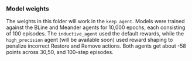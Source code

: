 ### Model weights

The weights in this folder will work in the `keep_agent`. Models were trained against the BLine and Meander agents for 10,000 epochs, each consisting of 100 episodes. The `inductive_agent` used the default rewards, while the `high_precision` agent (will be available soon) used reward shaping to penalize incorrect Restore and Remove actions. Both agents get about -58 points across 30,50, and 100-step episodes.
